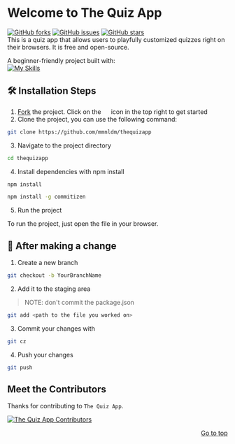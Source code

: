 <div id="top"></div>

# Welcome to The Quiz App

[![GitHub forks](https://img.shields.io/github/forks/mmnldm/thequizapp?style=plastic)](https://img.shields.io/github/forks/mmnldm/thequizapp)
[![GitHub issues](https://img.shields.io/github/issues/mmnldm/thequizapp?style=plastic)](https://img.shields.io/github/issues/mmnldm/thequizapp)
[![GitHub stars](https://img.shields.io/github/stars/mmnldm/thequizapp?style=plastic)](https://img.shields.io/github/stars/mmnldm/thequizapp) <br>
This is a quiz app that allows users to playfully customized quizzes right on their browsers. It is free and open-source.

A beginner-friendly project built with: <br>
[![My Skills](https://skillicons.dev/icons?i=js,html,css)](https://skillicons.dev)


## 🛠️ Installation Steps

1. [Fork](https://github.com/mmnldm/thequizapp/fork) the project. Click on the <a href="https://github.com/mmnldm/thequizapp/fork"><img src="https://i.imgur.com/G4z1kEe.png" height="15" width="15"></a> icon in the top right to get started
2. Clone the project, you can use the following command:

```bash
git clone https://github.com/mmnldm/thequizapp
```

3. Navigate to the project directory

```bash
cd thequizapp
```

4. Install dependencies with npm install

```bash
npm install
```

```bash
npm install -g commitizen
```

5. Run the project

To run the project, just open the file in your browser.

## 🥂 After making a change

1. Create a new branch

```bash
git checkout -b YourBranchName
```

2. Add it to the staging area

> NOTE: don't commit the package.json

```bash
git add <path to the file you worked on>
```

3. Commit your changes with

```bash
git cz
```

4. Push your changes

```bash
git push
```

## Meet the Contributors 

Thanks for contributing to `The Quiz App`.

<a href="https://github.com/mmnldm/thequizapp/graphs/contributors">
  <img src="https://contrib.rocks/image?repo=mmnldm/thequizapp" alt ="The Quiz App Contributors"/>
</a>

<p align="right"><a href="#top">Go to top</a></p>
